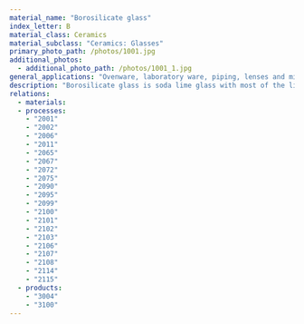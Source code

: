 ```yaml
---
material_name: "Borosilicate glass"
index_letter: B
material_class: Ceramics
material_subclass: "Ceramics: Glasses"
primary_photo_path: /photos/1001.jpg
additional_photos:
  - additional_photo_path: /photos/1001_1.jpg
general_applications: "Ovenware, laboratory ware, piping, lenses and mirrors, sealed beam headlights, tungsten sealing, bells."
description: "Borosilicate glass is soda lime glass with most of the lime replaced by borax, B203. It has a higher melting point than soda lime glass and is harder to work; but it has a lower expansion coefficient and a high resistance to thermal shock, so it is used for glassware and laboratory equipment."
relations:
  - materials:
  - processes:
    - "2001"
    - "2002"
    - "2006"
    - "2011"
    - "2065"
    - "2067"
    - "2072"
    - "2075"
    - "2090"
    - "2095"
    - "2099"
    - "2100"
    - "2101"
    - "2102"
    - "2103"
    - "2106"
    - "2107"
    - "2108"
    - "2114"
    - "2115"
  - products:
    - "3004"
    - "3100"
---
```

